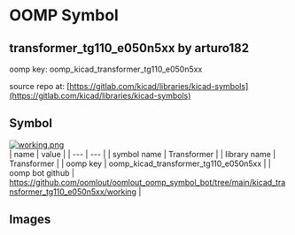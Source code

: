 # OOMP Symbol  
## transformer_tg110_e050n5xx  by arturo182  
  
oomp key: oomp_kicad_transformer_tg110_e050n5xx  
  
source repo at: [https://gitlab.com/kicad/libraries/kicad-symbols](https://gitlab.com/kicad/libraries/kicad-symbols)  
## Symbol  
  
[![working.png](working_600.png)](working.png)  
| name | value | 
| --- | --- | 
| symbol name | Transformer | 
| library name | Transformer | 
| oomp key | oomp_kicad_transformer_tg110_e050n5xx | 
| oomp bot github | https://github.com/oomlout/oomlout_oomp_symbol_bot/tree/main/kicad_transformer_tg110_e050n5xx/working | 
## Images  
